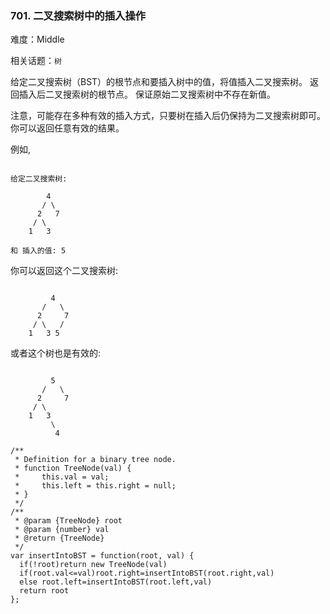 ### 701. 二叉搜索树中的插入操作

难度：Middle

相关话题：`树`

给定二叉搜索树（BST）的根节点和要插入树中的值，将值插入二叉搜索树。 返回插入后二叉搜索树的根节点。 保证原始二叉搜索树中不存在新值。



注意，可能存在多种有效的插入方式，只要树在插入后仍保持为二叉搜索树即可。 你可以返回任意有效的结果。



例如,





```

给定二叉搜索树:

        4
       / \
      2   7
     / \
    1   3

和 插入的值: 5

```


你可以返回这个二叉搜索树:





```

         4
       /   \
      2     7
     / \   /
    1   3 5

```


或者这个树也是有效的:





```

         5
       /   \
      2     7
     / \   
    1   3
         \
          4

```



```
/**
 * Definition for a binary tree node.
 * function TreeNode(val) {
 *     this.val = val;
 *     this.left = this.right = null;
 * }
 */
/**
 * @param {TreeNode} root
 * @param {number} val
 * @return {TreeNode}
 */
var insertIntoBST = function(root, val) {
  if(!root)return new TreeNode(val)
  if(root.val<=val)root.right=insertIntoBST(root.right,val) 
  else root.left=insertIntoBST(root.left,val)
  return root
};



```

